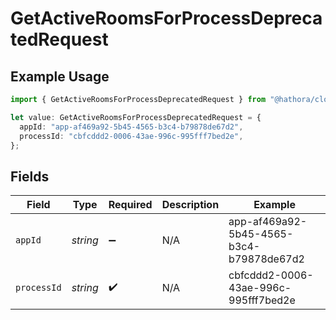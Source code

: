 # GetActiveRoomsForProcessDeprecatedRequest

## Example Usage

```typescript
import { GetActiveRoomsForProcessDeprecatedRequest } from "@hathora/cloud-sdk-typescript/models/operations";

let value: GetActiveRoomsForProcessDeprecatedRequest = {
  appId: "app-af469a92-5b45-4565-b3c4-b79878de67d2",
  processId: "cbfcddd2-0006-43ae-996c-995fff7bed2e",
};
```

## Fields

| Field                                    | Type                                     | Required                                 | Description                              | Example                                  |
| ---------------------------------------- | ---------------------------------------- | ---------------------------------------- | ---------------------------------------- | ---------------------------------------- |
| `appId`                                  | *string*                                 | :heavy_minus_sign:                       | N/A                                      | app-af469a92-5b45-4565-b3c4-b79878de67d2 |
| `processId`                              | *string*                                 | :heavy_check_mark:                       | N/A                                      | cbfcddd2-0006-43ae-996c-995fff7bed2e     |